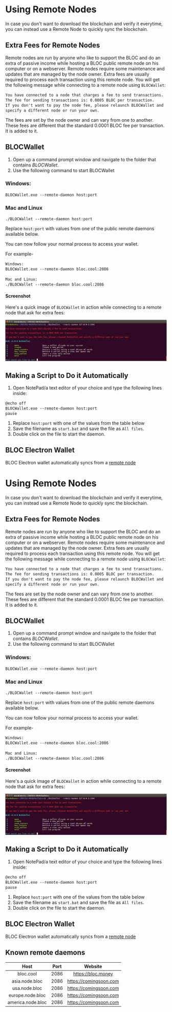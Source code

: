 # Using Remote Nodes

In case you don't want to download the blockchain and verify it everytime, you can instead use a Remote Node to quickly sync the blockchain.

## Extra Fees for Remote Nodes

Remote nodes are run by anyone who like to support the BLOC and do an extra of passive income while hosting a BLOC public remote node on his computer or on a webserver. Remote nodes require some maintenance and updates that are managed by the node owner. Extra fees are usually required to process each transaction using this remote node. You will get the following message while connecting to a remote node using `BLOCWallet`:

```
You have connected to a node that charges a fee to send transactions.
The fee for sending transactions is: 0.0005 BLOC per transaction. 
If you don't want to pay the node fee, please relaunch BLOCWallet and specify a different node or run your own.
```
The fees are set by the node owner and can vary from one to another. These fees are different that the standard 0.0001 BLOC fee per transaction. It is added to it.

## BLOCWallet

1. Open up a command prompt window and navigate to the folder that contains *BLOCWallet*.
2. Use the following command to start BLOCWallet  

### Windows:

```
BLOCWallet.exe --remote-daemon host:port
```

### Mac and Linux

```
./BLOCWallet --remote-daemon host:port
```

Replace `host:port` with values from one of the public remote daemons available below.

You can now follow your normal process to access your wallet.

For example-

```
Windows:
BLOCWallet.exe --remote-daemon bloc.cool:2086

Mac and Linux:
./BLOCWallet --remote-daemon bloc.cool:2086
```
#### Screenshot

Here's a quick image of `BLOCWallet` in action while connecting to a remote node that ask for extra fees:

![blocwallet](images//RemoteNode/bloc-wallet-connect-remote-node.png)


## Making a Script to Do it Automatically

1. Open NotePad/a text editor of your choice and type the following lines inside:

```text
@echo off
BLOCWallet.exe --remote-daemon host:port
pause
```

1. Replace `host:port` with one of the values from the table below
2. Save the filename as `start.bat` and save the file as `All files`.
3. Double click on the file to start the daemon.

## BLOC Electron Wallet

BLOC Electron wallet automatically syncs from a [remote node](../Using-nest-wallet#synchronizing-the-blockchain)
# Using Remote Nodes

In case you don't want to download the blockchain and verify it everytime, you can instead use a Remote Node to quickly sync the blockchain.

## Extra Fees for Remote Nodes

Remote nodes are run by anyone who like to support the BLOC and do an extra of passive income while hosting a BLOC public remote node on his computer or on a webserver. Remote nodes require some maintenance and updates that are managed by the node owner. Extra fees are usually required to process each transaction using this remote node. You will get the following message while connecting to a remote node using `BLOCWallet`:

```
You have connected to a node that charges a fee to send transactions.
The fee for sending transactions is: 0.0005 BLOC per transaction. 
If you don't want to pay the node fee, please relaunch BLOCWallet and specify a different node or run your own.
```
The fees are set by the node owner and can vary from one to another. These fees are different that the standard 0.0001 BLOC fee per transaction. It is added to it.

## BLOCWallet

1. Open up a command prompt window and navigate to the folder that contains *BLOCWallet*.
2. Use the following command to start BLOCWallet  

### Windows:

```
BLOCWallet.exe --remote-daemon host:port
```

### Mac and Linux

```
./BLOCWallet --remote-daemon host:port
```

Replace `host:port` with values from one of the public remote daemons available below.

You can now follow your normal process to access your wallet.

For example-

```
Windows:
BLOCWallet.exe --remote-daemon bloc.cool:2086

Mac and Linux:
./BLOCWallet --remote-daemon bloc.cool:2086
```
#### Screenshot

Here's a quick image of `BLOCWallet` in action while connecting to a remote node that ask for extra fees:

![blocwallet](images//RemoteNode/bloc-wallet-connect-remote-node.png)


## Making a Script to Do it Automatically

1. Open NotePad/a text editor of your choice and type the following lines inside:

```text
@echo off
BLOCWallet.exe --remote-daemon host:port
pause
```

1. Replace `host:port` with one of the values from the table below
2. Save the filename as `start.bat` and save the file as `All files`.
3. Double click on the file to start the daemon.

## BLOC Electron Wallet

BLOC Electron wallet automatically syncs from a [remote node](../Using-nest-wallet#synchronizing-the-blockchain)

## Known remote daemons

|         Host         | Port  |        Website        |
| :------------------: | :---: | :-------------------: |
| bloc.cool | 2086 | https://bloc.money |
| asia.node.bloc | 2086 | https://comingsoon.com |
| usa.node.bloc | 2086 | https://comingsoon.com |
| europe.node.bloc | 2086 | https://comingsoon.com |
| america.node.bloc | 2086 | https://comingsoon.com |